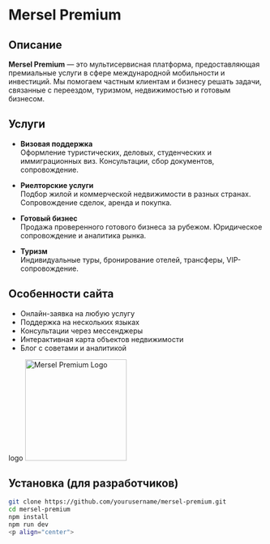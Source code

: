 # Mersel Premium

## Описание

**Mersel Premium** — это мультисервисная платформа, предоставляющая премиальные услуги в сфере международной мобильности и инвестиций. Мы помогаем частным клиентам и бизнесу решать задачи, связанные с переездом, туризмом, недвижимостью и готовым бизнесом.

## Услуги

- **Визовая поддержка**  
  Оформление туристических, деловых, студенческих и иммиграционных виз. Консультации, сбор документов, сопровождение.

- **Риелторские услуги**  
  Подбор жилой и коммерческой недвижимости в разных странах. Сопровождение сделок, аренда и покупка.

- **Готовый бизнес**  
  Продажа проверенного готового бизнеса за рубежом. Юридическое сопровождение и аналитика рынка.

- **Туризм**  
  Индивидуальные туры, бронирование отелей, трансферы, VIP-сопровождение.

## Особенности сайта

- Онлайн-заявка на любую услугу
- Поддержка на нескольких языках
- Консультации через мессенджеры
- Интерактивная карта объектов недвижимости
- Блог с советами и аналитикой

logo
<img src="public/images/logo1.img" alt="Mersel Premium Logo" width="200"/>
</p>

## Установка (для разработчиков)

```bash
git clone https://github.com/yourusername/mersel-premium.git
cd mersel-premium
npm install
npm run dev
<p align="center">
  
